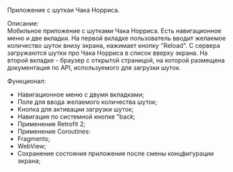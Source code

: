 Приложение с шуткаи Чака Норриса.  
  
  
  Описание:  
 Мобильное приложение с шутками Чака Норриса. Есть навигационное меню и две вкладки. На первой вкладке пользователь вводит желаемое
количество шуток внизу экрана, нажимает кнопку "Reload". С сервера загружаются шутки про Чака Норриса в список вверху экрана.
На второй вкладке - браузер с открытой страницой, на которой размещена документация по API, используемого для загрузки шуток.
   
  Функционал:  
  - Навигационное меню с двумя вкладками;
- Поле для ввода желаемого количества шуток;
- Кнопка для активации загрузки шуток;
- Навигация по системной кнопке "back;
- Применение Retrofit 2;
- Применение Coroutines:
- Fragments;
- WebView;
- Сохранение состояния приложения после смены концфигурации экрана;
